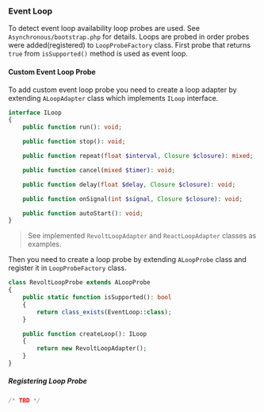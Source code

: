 ### Event Loop

To detect event loop availability loop probes are used. See `Asynchronous/bootstrap.php` for details.
Loops are probed in order probes were added(registered) to `LoopProbeFactory` class. First probe that
returns `true` from `isSupported()` method is used as event loop.

#### Custom Event Loop Probe

To add custom event loop probe you need to create a loop adapter by extending `ALoopAdapter` class which implements 
`ILoop` interface.

```php
interface ILoop
{
    public function run(): void;

    public function stop(): void;

    public function repeat(float $interval, Closure $closure): mixed;

    public function cancel(mixed $timer): void;

    public function delay(float $delay, Closure $closure): void;

    public function onSignal(int $signal, Closure $closure): void;

    public function autoStart(): void;
}
```
> See implemented `RevoltLoopAdapter` and `ReactLoopAdapter` classes as examples.

Then you need to create a loop probe by extending `ALoopProbe` class and register it in `LoopProbeFactory` class.

```php
class RevoltLoopProbe extends ALoopProbe
{
    public static function isSupported(): bool
    {
        return class_exists(EventLoop::class);
    }

    public function createLoop(): ILoop
    {
        return new RevoltLoopAdapter();
    }
}
```

##### Registering Loop Probe

```php
/* TBD */
```
